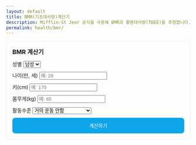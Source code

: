 ```yaml
---
layout: default
title: BMR(기초대사량)계산기
description: Mifflin-St Jeor 공식을 사용해 BMR과 활동대사량(TDEE)을 추정합니다.
permalink: health/bmr/
---
```


<!-- BMR 계산기 -->
<section id="bmr-calc" style="max-width:520px;padding:16px;border:1px solid #eee;border-radius:12px">
  <h3 style="margin:0 0 12px">BMR 계산기</h3>
  <div style="display:grid;gap:10px">
    <label>성별
      <select id="bmrSex">
        <option value="male">남성</option>
        <option value="female">여성</option>
      </select>
    </label>
    <label>나이(만, 세) <input id="bmrAge" type="number" inputmode="numeric" placeholder="예: 28"></label>
    <label>키(cm) <input id="bmrHeight" type="number" inputmode="decimal" placeholder="예: 170"></label>
    <label>몸무게(kg) <input id="bmrWeight" type="number" inputmode="decimal" placeholder="예: 65"></label>
    <label>활동수준
      <select id="bmrActivity">
        <option value="1.2">거의 운동 안함</option>
        <option value="1.375">가벼운 운동(주1~3)</option>
        <option value="1.55">보통 운동(주3~5)</option>
        <option value="1.725">강한 운동(주6~7)</option>
        <option value="1.9">아주 강함(육체노동/선수)</option>
      </select>
    </label>
    <button id="bmrBtn" type="button" style="padding:12px;border:0;border-radius:8px;background:#0ea5e9;color:#fff">계산하기</button>
    <div id="bmrResult" style="padding:10px;background:#f8fafc;border:1px dashed #cbd5e1;border-radius:8px;display:none"></div>
  </div>
</section>

<script defer>
document.addEventListener('DOMContentLoaded', function(){
  const $ = id => document.getElementById(id);
  const clean = v => {
    if (typeof v !== 'string') v = String(v ?? '');
    return v.replace(/,/g,'').trim();
  };
  $('bmrBtn').addEventListener('click', function(){
    const sex = $('bmrSex').value;
    const age = parseFloat(clean($('bmrAge').value));
    const height = parseFloat(clean($('bmrHeight').value)); // cm
    const weight = parseFloat(clean($('bmrWeight').value)); // kg
    const act = parseFloat($('bmrActivity').value);

    if ([age,height,weight].some(x => Number.isNaN(x) || x<=0)) {
      $('bmrResult').style.display='block';
      $('bmrResult').innerText = '입력값을 다시 확인해주세요. 숫자와 단위를 정확히 입력해야 합니다.';
      return;
    }

    // Mifflin–St Jeor
    let bmr = 10*weight + 6.25*height - 5*age + (sex==='male' ? 5 : -161);
    let tdee = bmr * act;

    $('bmrResult').style.display='block';
    $('bmrResult').innerHTML = `
      <strong>BMR:</strong> ${Math.round(bmr).toLocaleString()} kcal/일<br>
      <strong>TDEE(유지 칼로리):</strong> ${Math.round(tdee).toLocaleString()} kcal/일
    `;
  });
});
</script>
